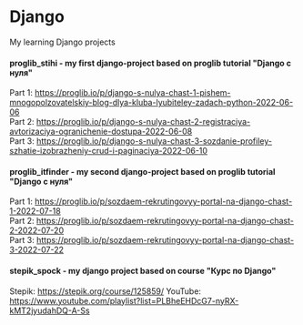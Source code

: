 # Django
My learning Django projects 

#### proglib_stihi - my first django-project based on proglib tutorial "Django с нуля"
Part 1: https://proglib.io/p/django-s-nulya-chast-1-pishem-mnogopolzovatelskiy-blog-dlya-kluba-lyubiteley-zadach-python-2022-06-06 <br>
Part 2: https://proglib.io/p/django-s-nulya-chast-2-registraciya-avtorizaciya-ogranichenie-dostupa-2022-06-08 <br>
Part 3: https://proglib.io/p/django-s-nulya-chast-3-sozdanie-profiley-szhatie-izobrazheniy-crud-i-paginaciya-2022-06-10 <br>

#### proglib_itfinder - my second django-project based on proglib tutorial "Django с нуля"
Part 1: https://proglib.io/p/sozdaem-rekrutingovyy-portal-na-django-chast-1-2022-07-18 <br>
Part 2: https://proglib.io/p/sozdaem-rekrutingovyy-portal-na-django-chast-2-2022-07-20 <br>
Part 3: https://proglib.io/p/sozdaem-rekrutingovyy-portal-na-django-chast-3-2022-07-22 <br>

#### stepik_spock - my django project based on course "Курс по Django"
Stepik: https://stepik.org/course/125859/
YouTube: https://www.youtube.com/playlist?list=PLBheEHDcG7-nyRX-kMT2jyudahDQ-A-Ss
